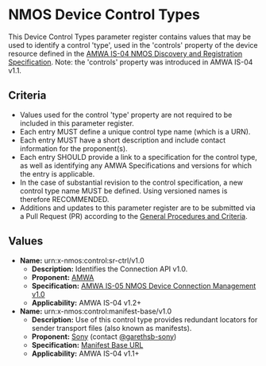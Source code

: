 # NMOS Device Control Types

This Device Control Types parameter register contains values that may be used to identify a control 'type', used in the 'controls' property of the device resource defined in the [AMWA IS-04 NMOS Discovery and Registration Specification](https://github.com/AMWA-TV/nmos-discovery-registration). Note: the 'controls' property was introduced in AMWA IS-04 v1.1.

## Criteria

- Values used for the control 'type' property are not required to be included in this parameter register.
- Each entry MUST define a unique control type name (which is a URN).
- Each entry MUST have a short description and include contact information for the proponent(s).
- Each entry SHOULD provide a link to a specification for the control type, as well as identifying any AMWA Specifications and versions for which the entry is applicable.
- In the case of substantial revision to the control specification, a new control type name MUST be defined. Using versioned names is therefore RECOMMENDED.
- Additions and updates to this parameter register are to be submitted via a Pull Request (PR) according to the [General Procedures and Criteria](../common/).

## Values

- **Name:** urn:x-nmos:control:sr-ctrl/v1.0
  - **Description:** Identifies the Connection API v1.0.
  - **Proponent:** [AMWA](https://github.com/AMWA-TV)
  - **Specification:** [AMWA IS-05 NMOS Device Connection Management v1.0](https://github.com/AMWA-TV/nmos-device-connection-management/tree/v1.0.x)
  - **Applicability:** AMWA IS-04 v1.2+
- **Name:** urn:x-nmos:control:manifest-base/v1.0
  - **Description:** Use of this control type provides redundant locators for sender transport files (also known as manifests).
  - **Proponent:** [Sony](https://github.com/sony) (contact [@garethsb-sony](https://github.com/garethsb-sony))
  - **Specification:** [Manifest Base URL](manifest-base.md)
  - **Applicability:** AMWA IS-04 v1.1+

